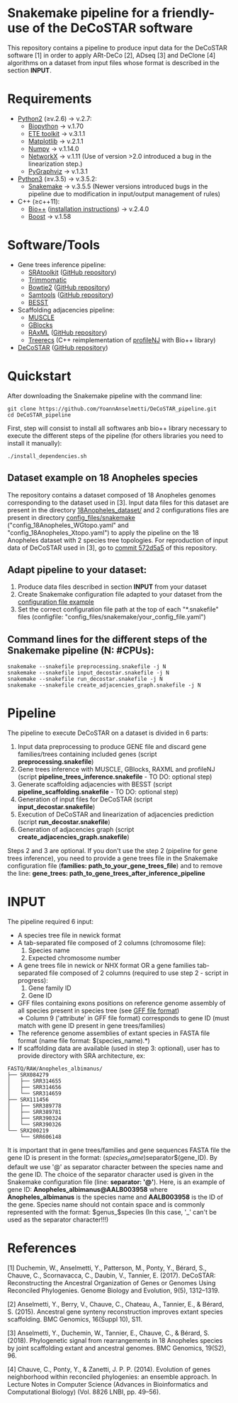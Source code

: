 Snakemake pipeline for a friendly-use of the DeCoSTAR software
=====

This repository contains a pipeline to produce input data for the DeCoSTAR software [1] in order to apply ARt-DeCo [2], ADseq [3] and DeClone [4] algorithms on a dataset from input files whose format is described in the section **INPUT**.



# Requirements
* [Python2](https://www.python.org/.) (≥v.2.6) -> v.2.7:
	* [Biopython](http://biopython.org/) -> v.1.70
	* [ETE toolkit](http://etetoolkit.org/) -> v.3.1.1
	* [Matplotlib](https://matplotlib.org/) -> v.2.1.1
	* [Numpy](http://www.numpy.org/) -> v.1.14.0
	* [NetworkX](https://networkx.github.io/) -> v.1.11 (Use of version >2.0 introduced a bug in the linearization step.)
	* [PyGraphviz](https://pygraphviz.github.io/) -> v.1.3.1
* [Python3](https://www.python.org/.) (≥v.3.5) -> v.3.5.2:
	* [Snakemake](http://snakemake.readthedocs.io/en/stable/) -> v.3.5.5 (Newer versions introduced bugs in the pipeline due to modification in input/output management of rules)
* C++ (≥c++11):
	* [Bio++](http://biopp.univ-montp2.fr/) ([installation instructions](http://biopp.univ-montp2.fr/wiki/index.php/Installation)) -> v.2.4.0
	* [Boost](www.boost.org) -> v.1.58


# Software/Tools
* Gene trees inference pipeline:
	* [SRAtoolkit](https://www.ncbi.nlm.nih.gov/sra/docs/toolkitsoft/) ([GitHub repository](https://github.com/ncbi/sra-tools))
	* [Trimmomatic](http://www.usadellab.org/cms/?page=trimmomatic)
	* [Bowtie2](http://bowtie-bio.sourceforge.net/bowtie2/index.shtml) ([GitHub repository](https://github.com/BenLangmead/bowtie2))
	* [Samtools](http://samtools.sourceforge.net/) ([GitHub repository](https://github.com/samtools/samtools))
	* [BESST](https://github.com/ksahlin/BESST)
* Scaffolding adjacencies pipeline:	
	* [MUSCLE](https://www.drive5.com/muscle/)
	* [GBlocks](http://molevol.cmima.csic.es/castresana/Gblocks.html)
	* [RAxML](https://sco.h-its.org/exelixis/web/software/raxml/index.html) ([GitHub repository](https://github.com/stamatak/standard-RAxML))
	* [Treerecs](https://gitlab.inria.fr/Phylophile/Treerecs) (C++ reimplementation of [profileNJ](https://github.com/maclandrol/profileNJ) with Bio++ library)
* [DeCoSTAR](http://pbil.univ-lyon1.fr/software/DeCoSTAR/index.html) ([GitHub repository](https://github.com/WandrilleD/DeCoSTAR))



# Quickstart
After downloading the Snakemake pipeline with the command line:
```
git clone https://github.com/YoannAnselmetti/DeCoSTAR_pipeline.git
cd DeCoSTAR_pipeline
```
First, step will consist to install all softwares anb bio++ library necessary to execute the different steps of the pipeline (for others libraries you need to install it manually):
```
./install_dependencies.sh
```


## Dataset example on 18 Anopheles species
The repository contains a dataset composed of 18 Anopheles genomes corresponding to the dataset used in [3].
Input data files for this dataset are present in the directory [18Anopheles_dataset/](18Anopheles_dataset) and 2 configurations files are present in directory [config_files/snakemake](config_files/snakemake) ("config_18Anopheles_WGtopo.yaml" and "config_18Anopheles_Xtopo.yaml") to apply the pipeline on the 18 Anopheles dataset with 2 species tree topologies.
For reproduction of input data of DeCoSTAR used in [3], go to [commit 572d5a5](https://github.com/YoannAnselmetti/DeCoSTAR_pipeline/tree/572d5a50248fa7e0f22c5a8b8dfc52a9fc78275c) of this repository.


## Adapt pipeline to your dataset:
1. Produce data files described in section **INPUT** from your dataset 
2. Create Snakemake configuration file adapted to your dataset from the [configuration file example](config_files/snakemake/config_example.yaml)
3. Set the correct configuration file path at the top of each "\*.snakefile" files (configfile: "config_files/snakemake/your_config_file.yaml")


## Command lines for the different steps of the Snakemake pipeline (N: #CPUs):
```
snakemake --snakefile preprocessing.snakefile -j N
snakemake --snakefile input_decostar.snakefile -j N
snakemake --snakefile run_decostar.snakefile -j N
snakemake --snakefile create_adjacencies_graph.snakefile -j N
```



# Pipeline
The pipeline to execute DeCoSTAR on a dataset is divided in 6 parts:
1. Input data preprocessing to produce GENE file and discard gene families/trees containing included genes (script **preprocessing.snakefile**)
2. Gene trees inference with MUSCLE, GBlocks, RAXML and profileNJ (script **pipeline_trees_inference.snakefile** - TO DO: optional step)
3. Generate scaffolding adjacencies with BESST (script **pipeline_scaffolding.snakefile** - TO DO: optional step) 
4. Generation of input files for DeCoSTAR (script **input_decostar.snakefile**)
5. Execution of DeCoSTAR and linearization of adjacencies prediction (script **run_decostar.snakefile**)
6. Generation of adjacencies graph (script **create_adjacencies_graph.snakefile**)

Steps 2 and 3 are optional. If you don't use the step 2 (pipeline for gene trees inference), you need to provide a gene trees file in the Snakemake configuration file (**families: path_to_your_gene_trees_file**) and to remove the line: **gene_trees: path_to_gene_trees_after_inference_pipeline**



# INPUT
The pipeline required 6 input:
* A species tree file in newick format
* A tab-separated file composed of 2 columns (chromosome file):
	1. Species name
	2. Expected chromosome number
* A gene trees file in newick or NHX format OR a gene families tab-separated file composed of 2 columns (required to use step 2 - script in progress):
	1. Gene family ID
	2. Gene ID
* GFF files containing exons positions on reference genome assembly of all species present in species tree (see [GFF file format](https://www.ensembl.org/info/website/upload/gff.html))  
=> Column 9 ('attribute' in GFF file format) corresponds to gene ID (must match with gene ID present in gene trees/families)
* The reference genome assemblies of extant species in FASTA file format (name file format: $(species_name)\.\*)
* If scaffolding data are available (used in step 3: optional), user has to provide directory with SRA architecture, ex:
```
FASTQ/RAW/Anopheles_albimanus/
├── SRX084279
│   ├── SRR314655
│   ├── SRR314656
│   └── SRR314659
├── SRX111456
│   ├── SRR389778
│   ├── SRR389781
│   ├── SRR390324
│   └── SRR390326
└── SRX200219
    └── SRR606148
```

It is important that in gene trees/families and gene sequences FASTA file the gene ID is present in the format: $(species_name)$separator$(gene_ID). By default we use '@' as separator character between the species name and the gene ID. The choice of the separator character used is given in the Snakemake configuration file (line: **separator: '@'**).
Here, is an example of gene ID: **Anopheles_albimanus@AALB003958** where **Anopheles_albimanus** is the species name and **AALB003958** is the ID of the gene.
Species name should not contain space and is commonly represented with the format: $genus_$species (In this case, '\_' can't be used as the separator character!!!)



# References
[1] Duchemin, W., Anselmetti, Y., Patterson, M., Ponty, Y., Bérard, S., Chauve, C., Scornavacca, C., Daubin, V., Tannier, E. (2017). DeCoSTAR: Reconstructing the Ancestral Organization of Genes or Genomes Using Reconciled Phylogenies. Genome Biology and Evolution, 9(5), 1312–1319.

[2] Anselmetti, Y., Berry, V., Chauve, C., Chateau, A., Tannier, E., & Bérard, S. (2015). Ancestral gene synteny reconstruction improves extant species scaffolding. BMC Genomics, 16(Suppl 10), S11.

[3] Anselmetti, Y., Duchemin, W., Tannier, E., Chauve, C., & Bérard, S. (2018). Phylogenetic signal from rearrangements in 18 Anopheles species by joint scaffolding extant and ancestral genomes. BMC Genomics, 19(S2), 96.

[4] Chauve, C., Ponty, Y., & Zanetti, J. P. P. (2014). Evolution of genes neighborhood within reconciled phylogenies: an ensemble approach. In Lecture Notes in Computer Science (Advances in Bioinformatics and Computational Biology) (Vol. 8826 LNBI, pp. 49–56).

